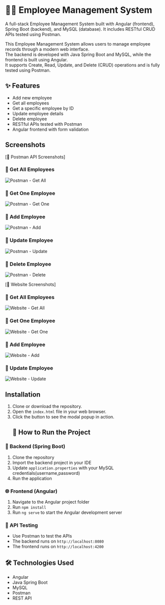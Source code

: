 # 👨‍💼 Employee Management System

A full-stack Employee Management System built with Angular (frontend), Spring Boot (backend), and MySQL (database). It includes RESTful CRUD APIs tested using Postman.

This Employee Management System allows users to manage employee records through a modern web interface.  
The backend is developed with Java Spring Boot and MySQL, while the frontend is built using Angular.  
It supports Create, Read, Update, and Delete (CRUD) operations and is fully tested using Postman.
## ✨ Features

- Add new employee
- Get all employees
- Get a specific employee by ID
- Update employee details
- Delete employee
- RESTful APIs tested with Postman
- Angular frontend with form validation

## Screenshots

[📸 Postman API Screenshots]

### 🔹 Get All Employees
![Postman - Get All](./ScreenShots/postman-getall.png)

### 🔹 Get One Employee
![Postman - Get One](./ScreenShots/postman-get.png)

### 🔹 Add Employee
![Postman - Add](./ScreenShots/postman-post.png)

### 🔹 Update Employee
![Postman - Update](./ScreenShots/postman-put.png)

### 🔹 Delete Employee
![Postman - Delete](./ScreenShots/postman-delete.png)

[📸 Website Screenshots]

### 🔹 Get All Employees
![Website - Get All](./ScreenShots/all-employee.png)

### 🔹 Get One Employee
![Website - Get One](./ScreenShots/view-employee.png)

### 🔹 Add Employee
![Website - Add](./ScreenShots/add-employee.png)

### 🔹 Update Employee
![Website - Update](./ScreenShots/update-employee.png)

## Installation

1. Clone or download the repository.
2. Open the `index.html` file in your web browser.
3. Click the button to see the modal popup in action.
    ## 🚀 How to Run the Project

### 🔧 Backend (Spring Boot)
1. Clone the repository
2. Import the backend project in your IDE
3. Update `application.properties` with your MySQL credentials(username,password)
4. Run the application

### 🌐 Frontend (Angular)
1. Navigate to the Angular project folder
2. Run `npm install`
3. Run `ng serve` to start the Angular development server

### 🧪 API Testing
- Use Postman to test the APIs
- The backend runs on `http://localhost:8080`
- The frontend runs on `http://localhost:4200`
## 🛠️ Technologies Used

- Angular
- Java Spring Boot
- MySQL
- Postman
- REST API
